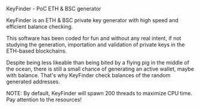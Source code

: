 KeyFinder - PoC ETH & BSC generator

KeyFinder is an ETH & BSC private key generator with high speed and efficient balance checking.

This software has been coded for fun and without any real intent, if not studying the generation, importation and validation of private keys in the ETH-based blockchains.

Despite being less likeable than being bited by a flying pig in the middle of the ocean, there is still a small chance of generating an active wallet, maybe with balance. That's why KeyFinder check balances of the random generated addresses.

NOTE: By default, KeyFinder will spawn 200 threads to maximize CPU time. Pay attention to the resources!
